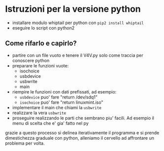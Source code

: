 # Istruzioni per la versione python #
- installare modulo whiptail per python con `pip2 install whiptail`
- eseguire lo script con python2

## Come rifarlo e capirlo? ##
- partire con un file vuoto e tenere il V4V.py solo come traccia per conoscere python
- preparare le funzioni vuote:
  - isochoice
  - usbdevice
  - usbwrite
  - main
- riempire le funzioni con dati prefissati, ad esempio:
  - `usbdevice` puo' fare "return /dev/sdq1"
  - `isochoice` puo' fare "return linuxmint.iso"
- implementare il main che chiami la `usbwrite`
- realizzare la vera `usbwrite`
- proseguire realizzando le parti che sembrano piu' facili. Ad esempio il menu di scelta che e' gia' fatto nel py

grazie a questo processo si delinea iterativamente il programma e si prende dimestichezza graduale con python,
alleniamo il cervello ad affrontare un problema per volta.

